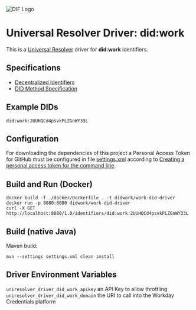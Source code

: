 ![DIF Logo](https://raw.githubusercontent.com/decentralized-identity/universal-resolver/master/docs/logo-dif.png)

# Universal Resolver Driver: did:work

This is a [Universal Resolver](https://github.com/decentralized-identity/universal-resolver/) driver for **did:work** identifiers.

## Specifications

* [Decentralized Identifiers](https://w3c.github.io/did-core/)
* [DID Method Specification](https://workday.github.io/work-did-method-spec/)

## Example DIDs

```
did:work:2UUHQCd4psvkPLZGnWY33L

```
## Configuration
For downloading the dependencies of this project a Personal Access Token for GitHub must be configured in file [settings.xml](https://github.com/decentralized-identity/uni-resolver-driver-did-work/blob/release-0.1.x/settings.xml) according to [Creating a personal access token for the command line](https://help.github.com/en/github/authenticating-to-github/creating-a-personal-access-token-for-the-command-line).

## Build and Run (Docker)
```
docker build -f ./docker/Dockerfile . -t didwork/work-did-driver
docker run -p 8080:8080 didwork/work-did-driver
curl -X GET http://localhost:8080/1.0/identifiers/did:work:2UUHQCd4psvkPLZGnWY33L

```

## Build (native Java)
Maven build:

	mvn --settings settings.xml clean install
 
## Driver Environment Variables

`uniresolver_driver_did_work_apikey` an API Key to allow throttling
`uniresolver_driver_did_work_domain` the URI to call into the Workday Credentials platform


